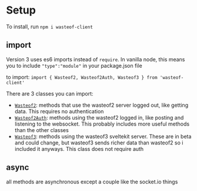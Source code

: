 # Setup
To install, run `npm i wasteof-client`

## import
Version 3 uses es6 imports instead of `require`. In vanilla node, this means you to include `"type":"module"` in your package.json file

to import: `import { Wasteof2, Wasteof2Auth, Wasteof3 } from 'wasteof-client'`

There are 3 classes you can import:

- [`Wasteof2`](https://oren-lindsey.github.io/wasteof-client-docs/wasteof2): methods that use the wasteof2 server logged out, like getting data. This requires no authentication
- [`Wasteof2Auth`](https://oren-lindsey.github.io/wasteof-client-docs/wasteof2auth): methods using the wasteof2 logged in, like posting and listening to the websocket. This probably includes more useful methods than the other classes
- [`Wasteof3`](https://oren-lindsey.github.io/wasteof-client-docs/wasteof3): methods using the wasteof3 sveltekit server. These are in beta and could change, but wasteof3 sends richer data than wasteof2 so i included it anyways. This class does not require auth

## async 
all methods are asynchronous except a couple like the socket.io things